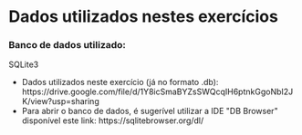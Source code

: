 # Dados utilizados nestes exercícios
<h3>Banco de dados utilizado:</h3> SQLite3

<ul>
<li>Dados utilizados neste exercício (já no formato .db): https://drive.google.com/file/d/1Y8icSmaBYZsSWQcqIH6ptnkGgoNbI2JK/view?usp=sharing</li>
<li>Para abrir o banco de dados, é sugerível utilizar a IDE "DB Browser" disponível este link: https://sqlitebrowser.org/dl/</li>
 </ul>

